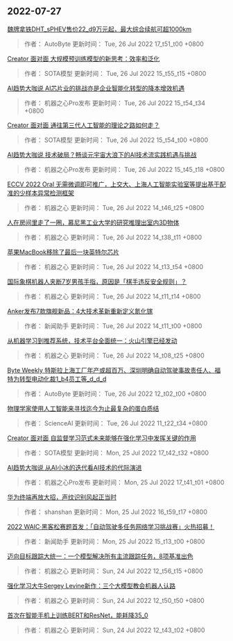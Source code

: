 
## 2022-07-27

 [魏牌拿铁DHT_sPHEV售价22_d9万元起，最大综合续航可超1000km](https://www.jiqizhixin.com/articles/2022-07-26-11)

> 作者： AutoByte  更新时间： Tue, 26 Jul 2022 17_t51_t00 +0800

 [Creator 面对面   大规模预训练模型的新思考：效率和泛化](https://www.jiqizhixin.com/articles/2022-07-21-11)

> 作者： SOTA模型  更新时间： Tue, 26 Jul 2022 15_t55_t15 +0800

 [AI趋势大咖说   AI芯片业的挑战亦是企业智能化转型的降本增效机遇](https://www.jiqizhixin.com/articles/2022-07-21-10)

> 作者： 机器之心Pro发布  更新时间： Tue, 26 Jul 2022 15_t54_t34 +0800

 [Creator 面对面   通往第三代人工智能的理论之路如何走？](https://www.jiqizhixin.com/articles/2022-07-21-9)

> 作者： SOTA模型  更新时间： Tue, 26 Jul 2022 15_t54_t00 +0800

 [AI趋势大咖说   技术破局？畅谈元宇宙大浪下的AI技术流实践机遇与挑战](https://www.jiqizhixin.com/articles/2022-07-21-8)

> 作者： 机器之心Pro发布  更新时间： Tue, 26 Jul 2022 15_t45_t18 +0800

 [ECCV 2022 Oral   无需微调即可推广，上交大、上海人工智能实验室等提出基于配准的少样本异常检测框架](https://www.jiqizhixin.com/articles/2022-07-26-9)

> 作者： 机器之心  更新时间： Tue, 26 Jul 2022 14_t46_t25 +0800

 [人在房间里走了一圈，慕尼黑工业大学的研究推理出室内3D物体](https://www.jiqizhixin.com/articles/2022-07-26-8)

> 作者： 机器之心  更新时间： Tue, 26 Jul 2022 14_t38_t11 +0800

 [苹果MacBook移除了最后一块英特尔芯片](https://www.jiqizhixin.com/articles/2022-07-26-6)

> 作者： 机器之心  更新时间： Tue, 26 Jul 2022 14_t13_t54 +0800

 [国际象棋机器人夹断7岁男孩手指，原因是「棋手违反安全规则」？](https://www.jiqizhixin.com/articles/2022-07-26-5)

> 作者： 机器之心  更新时间： Tue, 26 Jul 2022 14_t11_t14 +0800

 [Anker发布7款旗舰新品：4大技术革新重新定义氮化镓](https://www.jiqizhixin.com/articles/2022-07-26-7)

> 作者： 新闻助手  更新时间： Tue, 26 Jul 2022 14_t11_t00 +0800

 [从机器学习到推荐系统，技术平台全面统一：火山引擎已经发动](https://www.jiqizhixin.com/articles/2022-07-26-4)

> 作者： 机器之心  更新时间： Tue, 26 Jul 2022 14_t08_t25 +0800

 [Byte Weekly   特斯拉上海工厂年产或超百万、深圳明确自动驾驶事故责任人、福特为转型电动化裁1_b4员工等_d_d_d](https://www.jiqizhixin.com/articles/2022-07-26-3)

> 作者： AutoByte  更新时间： Tue, 26 Jul 2022 12_t02_t00 +0800

 [物理学家使用人工智能来寻找迄今为止最复杂的蛋白质结](https://www.jiqizhixin.com/articles/2022-07-26-2)

> 作者： ScienceAI  更新时间： Tue, 26 Jul 2022 11_t22_t34 +0800

 [Creator 面对面   自监督学习范式未来能够在强化学习中发挥关键的作用](https://www.jiqizhixin.com/articles/2022-07-21-7)

> 作者： SOTA模型  更新时间： Mon, 25 Jul 2022 17_t42_t32 +0800

 [AI趋势大咖说   从AI小冰的迭代看AI技术的代际演进](https://www.jiqizhixin.com/articles/2022-07-21-6)

> 作者： 机器之心Pro发布  更新时间： Mon, 25 Jul 2022 17_t41_t01 +0800

 [华为终端再放大招，声纹识别风起正当时](https://www.jiqizhixin.com/articles/2022-07-25-3)

> 作者： shanshan  更新时间： Mon, 25 Jul 2022 16_t59_t17 +0800

 [2022 WAIC·黑客松赛题首发：「自动驾驶多任务网络学习挑战赛」火热招募！](https://www.jiqizhixin.com/articles/2022-07-25-2)

> 作者： 新闻助手  更新时间： Mon, 25 Jul 2022 15_t13_t00 +0800

 [迈向目标跟踪大统一：一个模型解决所有主流跟踪任务，8项基准出色](https://www.jiqizhixin.com/articles/2022-07-24-3)

> 作者： 机器之心  更新时间： Sun, 24 Jul 2022 12_t56_t15 +0800

 [强化学习大牛Sergey Levine新作：三个大模型教会机器人认路](https://www.jiqizhixin.com/articles/2022-07-24-2)

> 作者： 机器之心  更新时间： Sun, 24 Jul 2022 12_t50_t50 +0800

 [首次在智能手机上训练BERT和ResNet，能耗降35_0](https://www.jiqizhixin.com/articles/2022-07-24)

> 作者： 机器之心  更新时间： Sun, 24 Jul 2022 12_t43_t02 +0800
